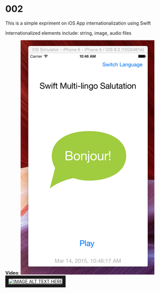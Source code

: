 # 002
This is a simple expriment on iOS App internationalization using Swift

Internationalized elements include: string, image, audio files

**Video**: 
![alt tag](https://github.com/vidaaudrey/002/blob/master/myimages/snapshortwithbg.png)
<a href="http://www.youtube.com/watch?feature=player_embedded&v=ziyNuLmCfz0
" target="_blank"><img src="http://img.youtube.com/vi/ziyNuLmCfz0/0.jpg" 
alt="IMAGE ALT TEXT HERE" width="240" height="180" border="10" /></a>
